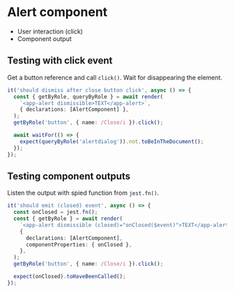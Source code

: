 # Alert component

- User interaction (click)
- Component output

## Testing with click event

Get a button reference and call `click()`.
Wait for disappearing the element.

```ts
it('should dismiss after close button click', async () => {
  const { getByRole, queryByRole } = await render(
    `<app-alert dismissible>TEXT</app-alert>`,
    { declarations: [AlertComponent] },
  );
  getByRole('button', { name: /Close/i }).click();

  await waitFor(() => {
    expect(queryByRole('alertdialog')).not.toBeInTheDocument();
  });
});
```

## Testing component outputs

Listen the output with spied function from `jest.fn()`.

```ts
it('should emit (closed) event', async () => {
  const onClosed = jest.fn();
  const { getByRole } = await render(
    `<app-alert dismissible (closed)="onClosed($event)">TEXT</app-alert>`,
    {
      declarations: [AlertComponent],
      componentProperties: { onClosed },
    },
  );
  getByRole('button', { name: /Close/i }).click();

  expect(onClosed).toHaveBeenCalled();
});
```
